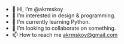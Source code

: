 - 👋 Hi, I’m @akrmskoy
- 👀 I’m interested in design & programming.
- 🌱 I’m currently learning Python.
- 💞️ I’m looking to collaborate on something.
- 📫 How to reach me akrmskoy@gmail.com

<!---
akrmskoy/akrmskoy is a ✨ special ✨ repository because its `README.md` (this file) appears on your GitHub profile.
You can click the Preview link to take a look at your changes.
--->
